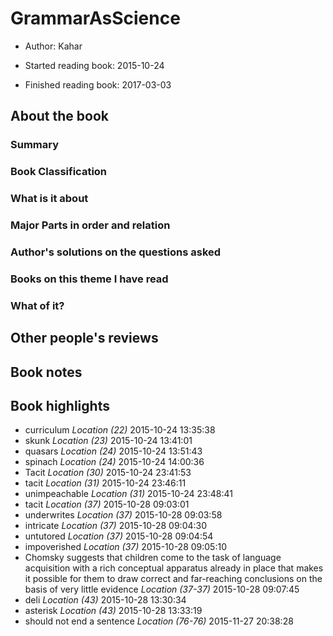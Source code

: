 # GrammarAsScience  
* Author: Kahar
* Started reading book: 2015-10-24

* Finished reading book: 2017-03-03


## About the book

### Summary

### Book Classification

### What is it about

### Major Parts in order and relation

### Author's solutions on the questions asked

### Books on this theme I have read

### What of it?

## Other people's reviews

## Book notes


## Book highlights

* curriculum *Location (22)* 2015-10-24 13:35:38
* skunk *Location (23)* 2015-10-24 13:41:01
* quasars *Location (24)* 2015-10-24 13:51:43
* spinach *Location (24)* 2015-10-24 14:00:36
* Tacit *Location (30)* 2015-10-24 23:41:53
* tacit *Location (31)* 2015-10-24 23:46:11
* unimpeachable *Location (31)* 2015-10-24 23:48:41
* tacit *Location (37)* 2015-10-28 09:03:01
* underwrites *Location (37)* 2015-10-28 09:03:58
* intricate *Location (37)* 2015-10-28 09:04:30
* untutored *Location (37)* 2015-10-28 09:04:54
* impoverished *Location (37)* 2015-10-28 09:05:10
* Chomsky suggests that children come to the task of language acquisition with a rich conceptual apparatus already in place that makes it possible for them to draw correct and far-reaching conclusions on the basis of very little evidence *Location (37-37)* 2015-10-28 09:07:45
* deli *Location (43)* 2015-10-28 13:30:34
* asterisk *Location (43)* 2015-10-28 13:33:19
* should not end a sentence *Location (76-76)* 2015-11-27 20:38:28
